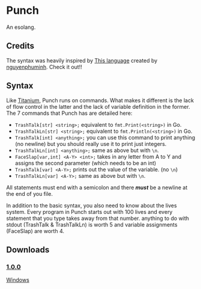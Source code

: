 # Punch
 An esolang.
 
## Credits
The syntax was heavily inspired by [This language](https://github.com/FreakC-Foundation/FreakC) created by [nguyenphuminh](https://github.com/nguyenphuminh). Check it out!!

## Syntax
 Like [Titanium](https://github.com/JavaCode7/Titanium), Punch runs on commands. What makes it different is the lack of flow control in the latter and the lack of variable definition in the former. The 7 commands that Punch has are detailed here:

 - `TrashTalk[str] <string>;` equivalent to `fmt.Print(<string>)` in Go.
 - `TrashTalkLn[str] <string>;` equivalent to `fmt.Println(<string>)` in Go.
 - `TrashTalk[int] <anything>;` you can use this command to print anything (no newline) but you should really use it to print just integers.
 - `TrashTalkLn[int] <anything>;` same as above but with `\n`.
 - `FaceSlap[var,int] <A-Y> <int>;` takes in any letter from A to Y and assigns the second parameter (which needs to be an int)
 - `TrashTalk[var] <A-Y>;` prints out the value of the variable. (no `\n`)
 - `TrashTalkLn[var] <A-Y>;` same as above but with `\n`.
 
 All statements must end with a semicolon and there ***must*** be a newline at the end of you file.

 In addition to the basic syntax, you also need to know about the lives system. Every program in Punch starts out with 100 lives and every statement that you type takes away from that number. anything to do with stdout (TrashTalk & TrashTalkLn) is worth 5 and variable assignments (FaceSlap) are worth 4.

## Downloads
### [1.0.0](https://github.com/technetium-inc/Punch/releases/tag/v1.0.0)
[Windows](https://github.com/technetium-inc/Punch/releases/download/v1.0.0/punch.exe)
